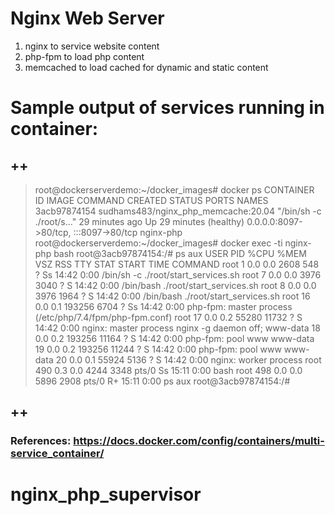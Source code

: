 # Nginx Web Server
1) nginx to service website content
2) php-fpm to load php content
3) memcached to load cached for dynamic and static content

# Sample output of services running in container:
## ++
> root@dockerserverdemo:~/docker_images# docker ps
CONTAINER ID   IMAGE                                 COMMAND                  CREATED          STATUS                    PORTS                                   NAMES
3acb97874154   sudhams483/nginx_php_memcache:20.04   "/bin/sh -c ./root/s…"   29 minutes ago   Up 29 minutes (healthy)   0.0.0.0:8097->80/tcp, :::8097->80/tcp   nginx-php
> root@dockerserverdemo:~/docker_images# docker exec -ti nginx-php bash
> root@3acb97874154:/# ps aux
USER         PID %CPU %MEM    VSZ   RSS TTY      STAT START   TIME COMMAND
root           1  0.0  0.0   2608   548 ?        Ss   14:42   0:00 /bin/sh -c ./root/start_services.sh
root           7  0.0  0.0   3976  3040 ?        S    14:42   0:00 /bin/bash ./root/start_services.sh
root           8  0.0  0.0   3976  1964 ?        S    14:42   0:00 /bin/bash ./root/start_services.sh
root          16  0.0  0.1 193256  6704 ?        Ss   14:42   0:00 php-fpm: master process (/etc/php/7.4/fpm/php-fpm.conf)
root          17  0.0  0.2  55280 11732 ?        S    14:42   0:00 nginx: master process nginx -g daemon off;
www-data      18  0.0  0.2 193256 11164 ?        S    14:42   0:00 php-fpm: pool www
www-data      19  0.0  0.2 193256 11244 ?        S    14:42   0:00 php-fpm: pool www
www-data      20  0.0  0.1  55924  5136 ?        S    14:42   0:00 nginx: worker process
root         490  0.3  0.0   4244  3348 pts/0    Ss   15:11   0:00 bash
root         498  0.0  0.0   5896  2908 pts/0    R+   15:11   0:00 ps aux
> root@3acb97874154:/#
## ++

### References: https://docs.docker.com/config/containers/multi-service_container/
# nginx_php_supervisor
